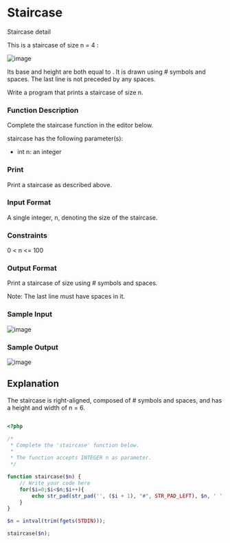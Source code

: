 # Staircase 

Staircase detail

This is a staircase of size n = 4 :

![image](https://user-images.githubusercontent.com/23621801/179831863-8e1f1e4a-5c4f-439c-81a4-372a5fbefe17.png)

Its base and height are both equal to . It is drawn using # symbols and spaces. The last line is not preceded by any spaces.

Write a program that prints a staircase of size n.

### Function Description

Complete the staircase function in the editor below.

staircase has the following parameter(s):

* int n: an integer

### Print

Print a staircase as described above.

### Input Format


A single integer, n, denoting the size of the staircase.


### Constraints


0 < n <= 100 


### Output Format

Print a staircase of size  using # symbols and spaces.


Note: The last line must have  spaces in it.



### Sample Input

![image](https://user-images.githubusercontent.com/23621801/179832961-4e5814db-3526-429b-a01c-94a7d02df0c5.png)

### Sample Output

![image](https://user-images.githubusercontent.com/23621801/179833026-bd1e1ca1-5ca6-4b27-a9cd-ba0901e79258.png)


## Explanation

The staircase is right-aligned, composed of # symbols and spaces, and has a height and width of n = 6.


```php

<?php

/*
 * Complete the 'staircase' function below.
 *
 * The function accepts INTEGER n as parameter.
 */

function staircase($n) {
    // Write your code here
    for($i=0;$i<$n;$i++){
        echo str_pad(str_pad('', ($i + 1), "#", STR_PAD_LEFT), $n, ' ', STR_PAD_LEFT)."\n";
    }
}

$n = intval(trim(fgets(STDIN)));

staircase($n);



```
